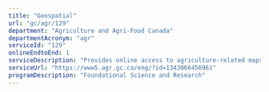```yaml
---
title: "Geospatial"
url: "gc/agr/129"
department: "Agriculture and Agri-Food Canada"
departmentAcronym: "agr"
serviceId: "129"
onlineEndtoEnd: 1
serviceDescription: "Provides online access to agriculture-related maps, geospatial data and tools to help clients understand the geography of agriculture and make better decisions for environmentally responsible yet competitive agriculture"
serviceUrl: "https://www5.agr.gc.ca/eng/?id=1343066456961"
programDescription: "Foundational Science and Research"
---
```

